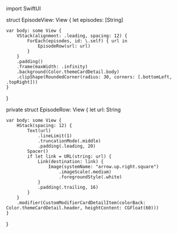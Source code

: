 import SwiftUI

struct EpisodeView: View {
    let episodes: [String]

    var body: some View {
        VStack(alignment: .leading, spacing: 12) {
            ForEach(episodes, id: \.self) { url in
                EpisodeRow(url: url)
            }
        }
        .padding()
        .frame(maxWidth: .infinity)
        .background(Color.themeCardDetail.body)
        .clipShape(RoundedCorner(radius: 30, corners: [.bottomLeft, .topRight]))
    }
}

private struct EpisodeRow: View {
    let url: String

    var body: some View {
        HStack(spacing: 12) {
            Text(url)
                .lineLimit(1)
                .truncationMode(.middle)
                .padding(.leading, 20)
            Spacer()
            if let link = URL(string: url) {
                Link(destination: link) {
                    Image(systemName: "arrow.up.right.square")
                        .imageScale(.medium)
                        .foregroundStyle(.white)
                }
                .padding(.trailing, 16)
            }
        }
        .modifier(CustomModifierCardDetailItem(colorBack: Color.themeCardDetail.header, heightContent: CGFloat(60)))
    }
}
